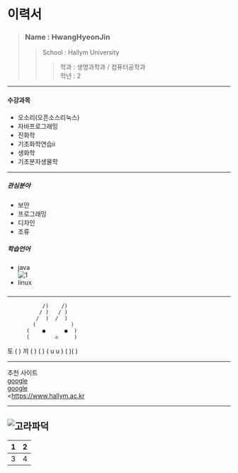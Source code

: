 이력서
====================  
>### Name : HwangHyeonJin  
>>School : Hallym University  
>>>학과 : 생명과학과 / 컴퓨터공학과  
학년 : 2
------------------------
#### 수강과목  
- 오소리(오픈소스리눅스)  
- 자바프로그래밍  
- 진화학  
- 기초화학연습ii  
- 생화학
- 기초분자생물학  
 -------------------------
##### 관심분야   
- 보안  
- 프로그래밍  
- 디자인 
- 조류
##### 학습언어  
- java  
![1](img.png)
- linux  
##### 
 ------------------------
               /)    /)
              / )   / )
             /  )  /  )
            (           )
          (    ●      ●  )
          (        ◇     )
  토        (           )        끼
           (             )
          (               )
          (    u       u  )
       ( )(              )

 ------------------------
추천 사이트  
[google][1]  
[google](https://www.goggle.com)  
<https://www.hallym.ac.kr  

[1]: https://www.goggle.com  

--------------------------  
![고라파덕](img.png)  
------------------------------  
 1|2  
--|--  
 3|4  
